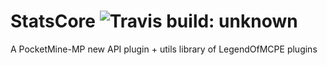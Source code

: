 StatsCore ![Travis build: unknown](https://travis-ci.org/LegendOfMCPE/StatsCore.svg?branch=master)
=========
A PocketMine-MP new API plugin + utils library of LegendOfMCPE plugins
